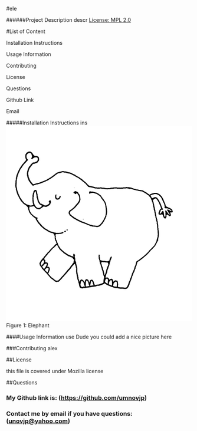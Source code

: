 
#ele

######Project Description
descr [License: MPL 2.0](https://img.shields.io/badge/License-MPL%202.0-brightgreen.svg)


#List of Content
    
Installation Instructions
    
Usage Information
    
Contributing
    
License
    
Questions
        
Github Link
        
Email

#####Installation Instructions
ins
![First image](/Images/image1.jpg)
Figure 1: Elephant 

####Usage Information
use
Dude you could add a nice picture here

###Contributing
alex

##License

this file is covered under Mozilla license

##Questions
### My Github link is: (https://github.com/umnovjp)
### Contact me by email if you have questions: (unovjp@yahoo.com)
    